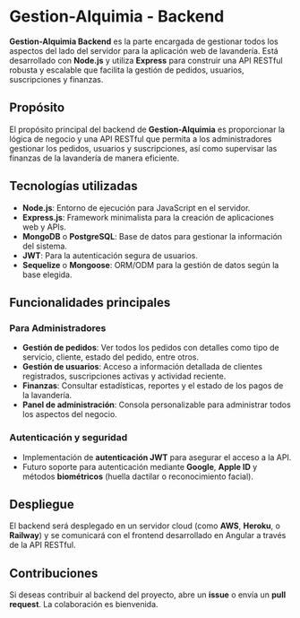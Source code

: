 # Gestion-Alquimia - Backend

**Gestion-Alquimia Backend** es la parte encargada de gestionar todos los aspectos del lado del servidor para la aplicación web de lavandería. Está desarrollado con **Node.js** y utiliza **Express** para construir una API RESTful robusta y escalable que facilita la gestión de pedidos, usuarios, suscripciones y finanzas.

## Propósito

El propósito principal del backend de **Gestion-Alquimia** es proporcionar la lógica de negocio y una API RESTful que permita a los administradores gestionar los pedidos, usuarios y suscripciones, así como supervisar las finanzas de la lavandería de manera eficiente.

## Tecnologías utilizadas

- **Node.js**: Entorno de ejecución para JavaScript en el servidor.
- **Express.js**: Framework minimalista para la creación de aplicaciones web y APIs.
- **MongoDB** o **PostgreSQL**: Base de datos para gestionar la información del sistema.
- **JWT**: Para la autenticación segura de usuarios.
- **Sequelize** o **Mongoose**: ORM/ODM para la gestión de datos según la base elegida.

## Funcionalidades principales

### Para Administradores
- **Gestión de pedidos**: Ver todos los pedidos con detalles como tipo de servicio, cliente, estado del pedido, entre otros.
- **Gestión de usuarios**: Acceso a información detallada de clientes registrados, suscripciones activas y actividad reciente.
- **Finanzas**: Consultar estadísticas, reportes y el estado de los pagos de la lavandería.
- **Panel de administración**: Consola personalizable para administrar todos los aspectos del negocio.

### Autenticación y seguridad
- Implementación de **autenticación JWT** para asegurar el acceso a la API.
- Futuro soporte para autenticación mediante **Google**, **Apple ID** y métodos **biométricos** (huella dactilar o reconocimiento facial).

## Despliegue

El backend será desplegado en un servidor cloud (como **AWS**, **Heroku**, o **Railway**) y se comunicará con el frontend desarrollado en Angular a través de la API RESTful.

## Contribuciones

Si deseas contribuir al backend del proyecto, abre un **issue** o envía un **pull request**. La colaboración es bienvenida.
